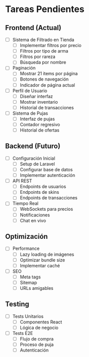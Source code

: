 # Tareas Pendientes

## Frontend (Actual)
- [ ] Sistema de Filtrado en Tienda
    - [ ] Implementar filtros por precio
    - [ ] Filtros por tipo de arma
    - [ ] Filtros por rareza
    - [ ] Búsqueda por nombre

- [ ] Paginación
    - [ ] Mostrar 21 items por página
    - [ ] Botones de navegación
    - [ ] Indicador de página actual

- [ ] Perfil de Usuario
    - [ ] Diseñar interfaz
    - [ ] Mostrar inventario
    - [ ] Historial de transacciones

- [ ] Sistema de Pujas
    - [ ] Interfaz de pujas
    - [ ] Contador regresivo
    - [ ] Historial de ofertas

## Backend (Futuro)
- [ ] Configuración Inicial
    - [ ] Setup de Laravel
    - [ ] Configurar base de datos
    - [ ] Implementar autenticación

- [ ] API REST
    - [ ] Endpoints de usuarios
    - [ ] Endpoints de skins
    - [ ] Endpoints de transacciones

- [ ] Tiempo Real
    - [ ] WebSockets para precios
    - [ ] Notificaciones
    - [ ] Chat en vivo

## Optimización
- [ ] Performance
    - [ ] Lazy loading de imágenes
    - [ ] Optimizar bundle size
    - [ ] Implementar caché

- [ ] SEO
    - [ ] Meta tags
    - [ ] Sitemap
    - [ ] URLs amigables

## Testing
- [ ] Tests Unitarios
    - [ ] Componentes React
    - [ ] Lógica de negocio
    
- [ ] Tests E2E
    - [ ] Flujo de compra
    - [ ] Proceso de puja
    - [ ] Autenticación